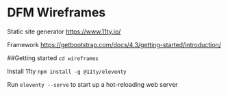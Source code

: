 # DFM Wireframes

Static site generator https://www.11ty.io/

Framework https://getbootstrap.com/docs/4.3/getting-started/introduction/


##Getting started
`cd wireframes`

Install 11ty
`npm install -g @11ty/eleventy`

Run `eleventy --serve` to start up a hot-reloading web server